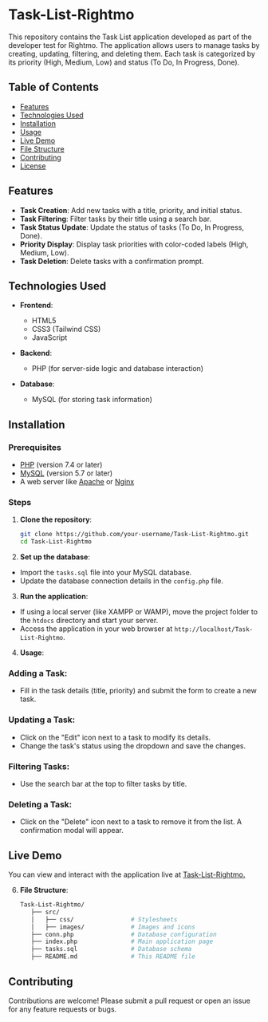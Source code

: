 # Task-List-Rightmo

This repository contains the Task List application developed as part of the developer test for Rightmo. The application allows users to manage tasks by creating, updating, filtering, and deleting them. Each task is categorized by its priority (High, Medium, Low) and status (To Do, In Progress, Done).

## Table of Contents

- [Features](#features)
- [Technologies Used](#technologies-used)
- [Installation](#installation)
- [Usage](#usage)
- [Live Demo](#live-demo)
- [File Structure](#file-structure)
- [Contributing](#contributing)
- [License](#license)

## Features

- **Task Creation**: Add new tasks with a title, priority, and initial status.
- **Task Filtering**: Filter tasks by their title using a search bar.
- **Task Status Update**: Update the status of tasks (To Do, In Progress, Done).
- **Priority Display**: Display task priorities with color-coded labels (High, Medium, Low).
- **Task Deletion**: Delete tasks with a confirmation prompt.

## Technologies Used

- **Frontend**:
  - HTML5
  - CSS3 (Tailwind CSS)
  - JavaScript

- **Backend**:
  - PHP (for server-side logic and database interaction)
  
- **Database**:
  - MySQL (for storing task information)

## Installation

### Prerequisites

- [PHP](https://www.php.net/) (version 7.4 or later)
- [MySQL](https://www.mysql.com/) (version 5.7 or later)
- A web server like [Apache](https://httpd.apache.org/) or [Nginx](https://www.nginx.com/)

### Steps

1. **Clone the repository**:
   ```bash
   git clone https://github.com/your-username/Task-List-Rightmo.git
   cd Task-List-Rightmo

2. **Set up the database**:

- Import the `tasks.sql` file into your MySQL database.
- Update the database connection details in the `config.php` file.

3. **Run the application**:

- If using a local server (like XAMPP or WAMP), move the project folder to the `htdocs` directory and start your server.
- Access the application in your web browser at `http://localhost/Task-List-Rightmo`.

4. **Usage**:

### Adding a Task:

- Fill in the task details (title, priority) and submit the form to create a new task.

### Updating a Task:

- Click on the "Edit" icon next to a task to modify its details.
- Change the task's status using the dropdown and save the changes.

### Filtering Tasks:

- Use the search bar at the top to filter tasks by title.

### Deleting a Task:

- Click on the "Delete" icon next to a task to remove it from the list. A confirmation modal will appear.

## Live Demo

You can view and interact with the application live at <a href="http://taskapp.infinityfreeapp.com/">Task-List-Rightmo.</a>

6. **File Structure**:
   ```bash
   Task-List-Rightmo/
      ├── src/
      │   ├── css/                # Stylesheets
      │   ├── images/             # Images and icons
      ├── conn.php                # Database configuration
      ├── index.php               # Main application page
      ├── tasks.sql               # Database schema
      ├── README.md               # This README file

## Contributing

Contributions are welcome! Please submit a pull request or open an issue for any feature requests or bugs.

